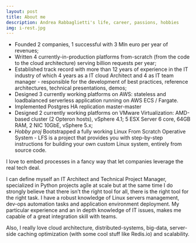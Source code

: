 ```yaml
---
layout: post
title: About me
description: Andrea Rabbaglietti's life, career, passions, hobbies
img: i-rest.jpg
---
```


* Founded 2 companies, 1 successful with 3 Mln euro per year of revenues;
* Written 4 currently-in-production platforms from-scratch (from the code to the cloud architecture) serving billion requests per year;
* Established track record with more than 12 years of experience in the IT industry of which 4 years as a IT cloud Architect and 4 as IT team manager - responsible for the development of best practices, reference architectures, technical presentations, demos;
* Designed 3 currently working platforms on AWS: stateless and loadbalanced serverless application running on AWS ECS / Fargate.
* Implemented Postgres HA replication master-master
* Designed 2 currently working platforms on VMware Virtualization: AMD-based cluster (2 Opteron hosts), vSphere 4.1; 5 ESX Server 6 core, 64GB RAM, 2 NIC 10GbE, vSphere 5.x;
* _Hobby proj_ Bootstrapped a fully working Linux From Scratch Operative System - LFS is a project that provides you with step-by-step instructions for building your own custom Linux system, entirely from source code.

I love to embed processes in a fancy way that let companies leverage the real tech deal.

I can define myself an IT Architect and Technical Project Manager, specialized in Python projects agile at scale but at the same time I do strongly believe that there isn’t the right tool for all, there is the right tool for the right task.
I have a robust knowledge of Linux servers management, dev-ops automation tasks and application environment deployment. My particular experience and an in depth knowledge of IT issues, makes me capable of a great integration skill with teams.

Also, I really love cloud architecture, distributed-systems, big-data, server-side caching optimization (with some cool stuff like Redis.io) and scalability.
